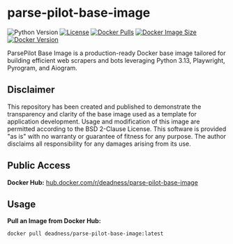 # parse-pilot-base-image
![Python Version](https://img.shields.io/badge/python-3.13-blue.svg)
[![License](https://img.shields.io/badge/license-BSD%202--Clause-blue.svg)](LICENSE)
[![Docker Pulls](https://img.shields.io/docker/pulls/deadness/parse-pilot-base-image.svg)](https://hub.docker.com/r/deadness/parse-pilot-base-image)
[![Docker Image Size](https://img.shields.io/docker/image-size/deadness/parse-pilot-base-image/latest.svg)](https://hub.docker.com/r/deadness/parse-pilot-base-image)
[![Docker Version](https://img.shields.io/docker/v/deadness/parse-pilot-base-image/latest.svg)](https://hub.docker.com/r/deadness/parse-pilot-base-image)

ParsePilot Base Image is a production-ready Docker base image tailored for building efficient web scrapers 
and bots leveraging Python 3.13, Playwright, Pyrogram, and Aiogram.

## Disclaimer

This repository has been created and published to demonstrate the transparency and clarity of the base image used as a 
template for application development. Usage and modification of this image are permitted according to the BSD 2-Clause 
License. This software is provided "as is" with no warranty or guarantee of fitness for any purpose. The author 
disclaims all responsibility for any damages arising from its use.

## Public Access

**Docker Hub:** [hub.docker.com/r/deadness/parse-pilot-base-image](https://hub.docker.com/repository/docker/deadness/parse-pilot-base-image/general)

## Usage

**Pull an Image from Docker Hub:**

`docker pull deadness/parse-pilot-base-image:latest`


